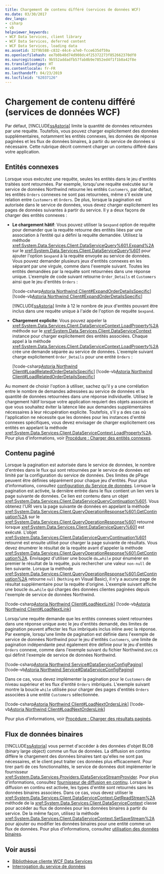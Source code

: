 ```yaml
---
title: Chargement de contenu différé (services de données WCF)
ms.date: 03/30/2017
dev_langs:
- csharp
- vb
helpviewer_keywords:
- WCF Data Services, client library
- WCF Data Services, deferred content
- WCF Data Services, loading data
ms.assetid: 32f9b588-c832-44c4-a7e0-fcce635df59a
ms.openlocfilehash: ee7b0b40d74d908dc4f25372273f852662370df0
ms.sourcegitcommit: 9b552addadfb57fab0b9e7852ed4f1f1b8a42f8e
ms.translationtype: HT
ms.contentlocale: fr-FR
ms.lasthandoff: 04/23/2019
ms.locfileid: "62037126"
---
```

# <a name="loading-deferred-content-wcf-data-services"></a>Chargement de contenu différé (services de données WCF)
Par défaut, [!INCLUDE[ssAstoria](../../../../includes/ssastoria-md.md)] limite la quantité de données retournées par une requête. Toutefois, vous pouvez charger explicitement des données supplémentaires, notamment les entités connexes, les données de réponse paginées et les flux de données binaires, à partir du service de données si nécessaire. Cette rubrique décrit comment charger un contenu différé dans votre application.  
  
## <a name="related-entities"></a>Entités connexes  
 Lorsque vous exécutez une requête, seules les entités dans le jeu d'entités traitées sont retournées. Par exemple, lorsqu'une requête exécutée sur le service de données Northwind retourne les entités `Customers`, par défaut, les entités `Orders` connexes ne sont pas retournées, même s'il existe une relation entre `Customers` et `Orders`. De plus, lorsque la pagination est autorisée dans le service de données, vous devez charger explicitement les pages de données suivantes à partir du service. Il y a deux façons de charger des entités connexes :  
  
- **Le chargement hâtif**: Vous pouvez utiliser la `$expand` option de requête pour demander que la requête retourne des entités liées par une association à l’entité qui a défini la requête demandée. Utilisez la méthode <xref:System.Data.Services.Client.DataServiceQuery%601.Expand%2A> sur le <xref:System.Data.Services.Client.DataServiceQuery%601> pour ajouter l'option `$expand` à la requête envoyée au service de données. Vous pouvez demander plusieurs jeux d'entités connexes en les séparant par une virgule, comme dans l'exemple suivant. Toutes les entités demandées par la requête sont retournées dans une réponse unique. L'exemple de code suivant retourne `Order_Details` et `Customers` ainsi que le jeu d'entités `Orders` :  
  
     [!code-csharp[Astoria Northwind Client#ExpandOrderDetailsSpecific](../../../../samples/snippets/csharp/VS_Snippets_Misc/astoria_northwind_client/cs/source.cs#expandorderdetailsspecific)]
     [!code-vb[Astoria Northwind Client#ExpandOrderDetailsSpecific](../../../../samples/snippets/visualbasic/VS_Snippets_Misc/astoria_northwind_client/vb/source.vb#expandorderdetailsspecific)]  
  
     [!INCLUDE[ssAstoria](../../../../includes/ssastoria-md.md)] limite à 12 le nombre de jeux d'entités pouvant être inclus dans une requête unique à l'aide de l'option de requête `$expand`.  
  
- **Chargement explicite**: Vous pouvez appeler la <xref:System.Data.Services.Client.DataServiceContext.LoadProperty%2A> méthode sur le <xref:System.Data.Services.Client.DataServiceContext> instance pour charger explicitement des entités associées. Chaque appel à la méthode <xref:System.Data.Services.Client.DataServiceContext.LoadProperty%2A> crée une demande séparée au service de données. L'exemple suivant charge explicitement `Order_Details` pour une entité `Orders` :  
  
     [!code-csharp[Astoria Northwind Client#LoadRelatedOrderDetailsSpecific](../../../../samples/snippets/csharp/VS_Snippets_Misc/astoria_northwind_client/cs/source.cs#loadrelatedorderdetailsspecific)]
     [!code-vb[Astoria Northwind Client#LoadRelatedOrderDetailsSpecific](../../../../samples/snippets/visualbasic/VS_Snippets_Misc/astoria_northwind_client/vb/source.vb#loadrelatedorderdetailsspecific)]  
  
 Au moment de choisir l'option à utiliser, sachez qu'il y a une corrélation entre le nombre de demandes adressées au service de données et la quantité de données retournées dans une réponse individuelle. Utilisez le chargement hâtif lorsque votre application requiert des objets associés et que vous souhaitez éviter la latence liée aux demandes supplémentaires nécessaires à leur récupération explicite. Toutefois, s'il y a des cas où l'application ne nécessite que les données pour les instances d'entité connexes spécifiques, vous devez envisager de charger explicitement ces entités en appelant la méthode <xref:System.Data.Services.Client.DataServiceContext.LoadProperty%2A>. Pour plus d'informations, voir [Procédure : Charger des entités connexes](../../../../docs/framework/data/wcf/how-to-load-related-entities-wcf-data-services.md).  
  
## <a name="paged-content"></a>Contenu paginé  
 Lorsque la pagination est autorisée dans le service de données, le nombre d'entrées dans le flux qui sont retournées par le service de données est limité par la configuration du service de données. Des limites de pPage peuvent être définies séparément pour chaque jeu d'entités. Pour plus d’informations, consultez [configuration du Service de données](../../../../docs/framework/data/wcf/configuring-the-data-service-wcf-data-services.md). Lorsque la pagination est activée, la dernière entrée dans le flux contient un lien vers la page suivante de données. Ce lien est contenu dans un objet <xref:System.Data.Services.Client.DataServiceQueryContinuation%601>. Vous obtenez l'URI vers la page suivante de données en appelant la méthode <xref:System.Data.Services.Client.QueryOperationResponse%601.GetContinuation%2A> sur le <xref:System.Data.Services.Client.QueryOperationResponse%601> retourné lorsque <xref:System.Data.Services.Client.DataServiceQuery%601> est exécuté. L'objet <xref:System.Data.Services.Client.DataServiceQueryContinuation%601> retourné est ensuite utilisé pour charger la page suivante de résultats. Vous devez énumérer le résultat de la requête avant d'appeler la méthode <xref:System.Data.Services.Client.QueryOperationResponse%601.GetContinuation%2A>. Envisagez d'utiliser une boucle `do…while` pour énumérer en premier le résultat de la requête, puis rechercher une valeur `non-null` de lien suivante. Lorsque la méthode <xref:System.Data.Services.Client.QueryOperationResponse%601.GetContinuation%2A> retourne `null` (`Nothing` en Visual Basic), il n'y a aucune page de résultat supplémentaire pour la requête d'origine. L'exemple suivant affiche une boucle `do…while` qui charges des données clientes paginées depuis l'exemple de service de données Northwind.  
  
 [!code-csharp[Astoria Northwind Client#LoadNextLink](../../../../samples/snippets/csharp/VS_Snippets_Misc/astoria_northwind_client/cs/source.cs#loadnextlink)]
 [!code-vb[Astoria Northwind Client#LoadNextLink](../../../../samples/snippets/visualbasic/VS_Snippets_Misc/astoria_northwind_client/vb/source.vb#loadnextlink)]  
  
 Lorsqu'une requête demande que les entités connexes soient retournées dans une réponse unique avec le jeu d'entités demandé, des limites de pagination peuvent affecter les flux imbriqués inclus inline avec la réponse. Par exemple, lorsqu'une limite de pagination est définie dans l'exemple de service de données Northwind pour le jeu d'entités `Customers`, une limite de pagination indépendante peut également être définie pour le jeu d'entités `Orders` connexe, comme dans l'exemple suivant du fichier Northwind.svc.cs qui définit l'exemple de service de données Northwind.  
  
 [!code-csharp[Astoria Northwind Service#DataServiceConfigPaging](../../../../samples/snippets/csharp/VS_Snippets_Misc/astoria_northwind_service/cs/northwind.svc.cs#dataserviceconfigpaging)]
 [!code-vb[Astoria Northwind Service#DataServiceConfigPaging](../../../../samples/snippets/visualbasic/VS_Snippets_Misc/astoria_northwind_service/vb/northwind.svc.vb#dataserviceconfigpaging)]  
  
 Dans ce cas, vous devez implémenter la pagination pour le `Customers` de niveau supérieur et les flux d'entité `Orders` imbriqués. L'exemple suivant montre la boucle `while` utilisée pour charger des pages d'entités `Orders` associées à une entité `Customers` sélectionnée.  
  
 [!code-csharp[Astoria Northwind Client#LoadNextOrdersLink](../../../../samples/snippets/csharp/VS_Snippets_Misc/astoria_northwind_client/cs/source.cs#loadnextorderslink)]
 [!code-vb[Astoria Northwind Client#LoadNextOrdersLink](../../../../samples/snippets/visualbasic/VS_Snippets_Misc/astoria_northwind_client/vb/source.vb#loadnextorderslink)]  
  
 Pour plus d'informations, voir [Procédure : Charger des résultats paginés](../../../../docs/framework/data/wcf/how-to-load-paged-results-wcf-data-services.md).  
  
## <a name="binary-data-streams"></a>Flux de données binaires  
 [!INCLUDE[ssAstoria](../../../../includes/ssastoria-md.md)] vous permet d'accéder à des données d'objet BLOB (binary large object) comme un flux de données. La diffusion en continu diffère le chargement des données binaires tant qu'elles ne sont pas nécessaires, et le client peut traiter ces données plus efficacement. Pour tirer parti de ces fonctionnalités, le service de données doit implémenter le fournisseur <xref:System.Data.Services.Providers.IDataServiceStreamProvider>. Pour plus d’informations, consultez [fournisseur de diffusion en continu](../../../../docs/framework/data/wcf/streaming-provider-wcf-data-services.md). Lorsque la diffusion en continu est activée, les types d'entité sont retournés sans les données binaires associées. Dans ce cas, vous devez utiliser le <xref:System.Data.Services.Client.DataServiceContext.GetReadStream%2A> méthode de la <xref:System.Data.Services.Client.DataServiceContext> classe pour accéder au flux de données pour les données binaires à partir du service. De la même façon, utilisez la méthode <xref:System.Data.Services.Client.DataServiceContext.SetSaveStream%2A> pour ajouter ou modifier les données binaires pour une entité comme un flux de données. Pour plus d’informations, consultez [utilisation des données binaires](../../../../docs/framework/data/wcf/working-with-binary-data-wcf-data-services.md).  
  
## <a name="see-also"></a>Voir aussi

- [Bibliothèque cliente WCF Data Services](../../../../docs/framework/data/wcf/wcf-data-services-client-library.md)
- [Interrogation du service de données](../../../../docs/framework/data/wcf/querying-the-data-service-wcf-data-services.md)
